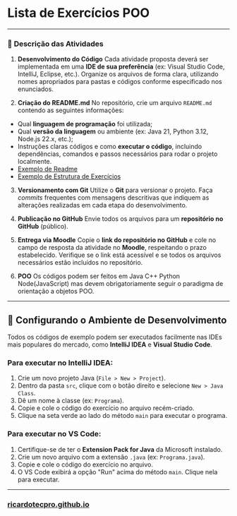 # Lista de Exercícios POO

---

### 📌 **Descrição das Atividades**

1. **Desenvolvimento do Código**
   Cada atividade proposta deverá ser implementada em uma **IDE de sua preferência** (ex: Visual Studio Code, IntelliJ, Eclipse, etc.). Organize os arquivos de forma clara, utilizando nomes apropriados para pastas e códigos conforme especificado nos enunciados.

2. **Criação do README.md**
   No repositório, crie um arquivo `README.md` contendo as seguintes informações:
* Qual **linguagem de programação** foi utilizada;
* Qual **versão da linguagem** ou ambiente (ex: Java 21, Python 3.12, Node.js 22.x, etc.);
* Instruções claras códigos e como **executar o código**, incluindo dependências, comandos e passos necessários para rodar o projeto localmente.
* [Exemplo de Readme](https://gist.github.com/ricardotecpro/7470466accecb9384f74b12603d0eb0f)
* [Exemplo de Estrutura de Exercícios](https://github.com/ricardotecpro/lista_de_exercicios_exemplo_estrutura)

3. **Versionamento com Git**
   Utilize o **Git** para versionar o projeto. Faça *commits* frequentes com mensagens descritivas que indiquem as alterações realizadas em cada etapa do desenvolvimento.

4. **Publicação no GitHub**
   Envie todos os arquivos para um **repositório no GitHub** (público).

5. **Entrega via Moodle**
   Copie o **link do repositório no GitHub** e cole no campo de resposta da atividade no **Moodle**, respeitando o prazo estabelecido. Verifique se o link está acessível e se todos os arquivos necessários estão incluídos no repositório.

6. **POO**
   Os códigos podem ser feitos em Java C++ Python Node(JavaScript) mas devem obrigatoriamente seguir o paradigma de orientação a objetos POO.

---

## 🚀 Configurando o Ambiente de Desenvolvimento

Todos os códigos de exemplo podem ser executados facilmente nas IDEs mais populares do mercado, como **IntelliJ IDEA** e **Visual Studio Code**.

### Para executar no IntelliJ IDEA:
1.  Crie um novo projeto Java (`File > New > Project`).
2.  Dentro da pasta `src`, clique com o botão direito e selecione `New > Java Class`.
3.  Dê um nome à classe (ex: `Programa`).
4.  Copie e cole o código do exercício no arquivo recém-criado.
5.  Clique na seta verde ao lado do método `main` para executar o programa.

### Para executar no VS Code:
1.  Certifique-se de ter o **Extension Pack for Java** da Microsoft instalado.
2.  Crie um novo arquivo com a extensão `.java` (ex: `Programa.java`).
3.  Copie e cole o código do exercício no arquivo.
4.  O VS Code exibirá a opção "Run" acima do método `main`. Clique nela para executar.


---

### [ricardotecpro.github.io](https://ricardotecpro.github.io/)
